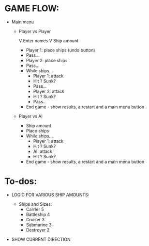 # GAME FLOW:

- Main menu

  - Player vs Player

    V Enter names
    V Ship amount

    - Player 1: place ships (undo button)
    - Pass...
    - Player 2: place ships
    - Pass...
    - While ships...
      - Player 1: attack
      - Hit ? Sunk?
      - Pass...
      - Player 2: attack
      - Hit ? Sunk?
      - Pass...
    - End game - show results, a restart and a main menu button

  - Player vs AI
    - Ship amount
    - Place ships
    - While ships...
      - Player 1: attack
      - Hit ? Sunk?
      - AI: attack
      - Hit ? Sunk?
    - End game - show results, a restart and a main menu button

# To-dos:

- LOGIC FOR VARIOUS SHIP AMOUNTS:

  - Ships and Sizes:
    - Carrier 5
    - Battleship 4
    - Cruiser 3
    - Submarine 3
    - Destroyer 2

- SHOW CURRENT DIRECTION
